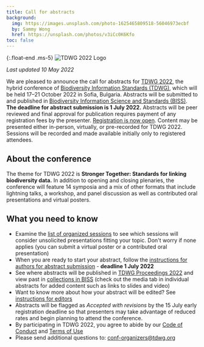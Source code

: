 ```yaml
---
title: Call for abstracts
background:
  img: https://images.unsplash.com/photo-1625465809518-56046973ecbf
  by: Sammy Wong
  href: https://unsplash.com/photos/v3iCc0K6Kfo
toc: false
---
```


{:.float-end .ms-5}
![TDWG 2022 Logo](https://static.tdwg.org/conferences/2022/tdwg-2022-logo-sm.png)

_Last updated 10 May 2022_

We are pleased to announce the call for abstracts for [TDWG 2022](/conferences/2022/), the hybrid conference of [Biodiversity Information Standards (TDWG)](/), which will be held 17–21 October 2022 in Sofia, Bulgaria. Abstracts will be submitted to and published in [Biodiversity Information Science and Standards (BISS)](https://biss.pensoft.net/). **The deadline for abstract submission is 1 July 2022.** Abstracts will be peer reviewed and final approval for publication requires payment of any registration fees by the presenter. [Registration is now open](https://events.pensoft.net/events/tdwg-2022-hybrid-conference). Content may be presented either in-person, virtually, or pre-recorded for TDWG 2022. Sessions will be recorded and made available initially only to registered attendees.

## About the conference

The theme for TDWG 2022 is **Stronger Together: Standards for linking biodiversity data.** In addition to opening and closing plenaries, the conference will feature 14 symposia and a mix of other formats that include lightning talks, a workshop, and panel discussion as well as contributed oral presentations and virtual posters. 

## What you need to know

- Examine the [list of organized sessions](/conferences/2022/session-list/) to see which sessions will consider unsolicited presentations fitting your topic. Don't worry if none applies (you can submit a virtual poster or a contributed oral presentation)
- When you are ready to start your abstract, follow the [instructions for authors for abstract submission](/conferences/2022/instructions-for-abstract-submission/) - **deadline 1 July 2022**
- See where abstracts will be published in [TDWG Proceedings 2022](https://biss.pensoft.net/collection/384/) and view past in [collections in BISS](https://biss.pensoft.net/collections/) (check out the media tab in individual abstracts for added content such as links to slides and video)
- Want to know more about how your abstract will be edited? See [instructions for editors](/conferences/2022/instructions-for-editors/)
- Abstracts will be flagged as _Accepted with revisions_ by the 15 July early registration deadline so that presenters may take advantage of reduced rates and begin planning to attend the conference.
- By participating in TDWG 2022, you agree to abide by our [Code of Conduct](/about/code-of-conduct/) and [Terms of Use](/about/terms-of-use/)
- Please send additional questions to: <conf-organizers@tdwg.org>
